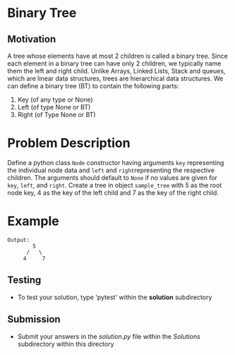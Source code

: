 # Binary Tree 

## Motivation
A tree whose elements have at most 2 children is called a binary tree. Since each element in a binary tree can have only 2 children, we typically name them the left and right child. Unlike Arrays, Linked Lists, Stack and queues, which are linear data structures, trees are hierarchical data structures.
We can define a binary tree (BT) to contain the following parts:
1. Key (of any type or None)
2. Left (of type None or BT)
3. Right (of Type None or BT)

# Problem Description
Define a python class `Node` constructor having arguments `key` representing the individual node data and `left` and `right`representing the respective children. The arguments should default to `None` if no values are given for `key`, `left`, and `right`.
Create a tree in object `sample_tree` with 5 as the root node key, 4 as the key of the left child and 7 as the key of the right child. 

# Example
```
Output:
        5
      /   \
     4     7

```

## Testing
* To test your solution, type 'pytest' within the **solution** subdirectory

## Submission
* Submit your answers in the *solution.py* file within the *Solutions* subdirectory within this directory
